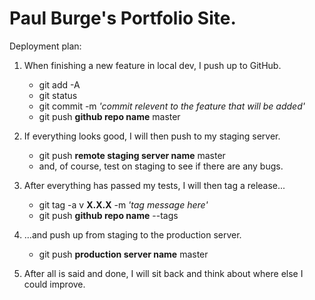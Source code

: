 # Paul Burge's Portfolio Site.
Deployment plan:

1. When finishing a new feature in local dev, I push up to GitHub.
	- git add -A
	- git status 
	- git commit -m *'commit relevent to the feature that will be added'*
	- git push **github repo name** master

2. If everything looks good, I will then push to my staging server.
	- git push **remote staging server name** master
	* and, of course, test on staging to see if there are any bugs.

3. After everything has passed my tests, I will then tag a release...
	- git tag -a v **X.X.X** -m *'tag message here'*
	- git push **github repo name** --tags

4. ...and push up from staging to the production server.
	- git push **production server name** master

5. After all is said and done, I will sit back and think about where else I could improve.